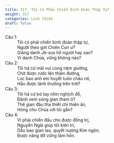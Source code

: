 ```yaml
---
title: 317. Tôi Có Phải Chiến Binh Đoàn Thập Tự?
weight: 317
categories: Linh Chiến
draft: false
---
```

<dl><dt>Câu 1:</dt><dd data-verse="1">Tôi có phải chiến binh đoàn thập tự, <br/>Người theo gót Chiên Con ư? <br/>Giảng danh Jê-sus hổ ngươi hay sao? <br/>Vì danh Chúa, vững không nào? </dd><dt>Câu 2:</dt><dd data-verse="2">Tôi há cứ mãi vui cùng nệm giường, <br/>Chờ được rước lên thiên đường, <br/>Lúc bao anh em huyết tuôn châu rơi, <br/>Hầu được lãnh thưởng trên trời? </dd><dt>Câu 3:</dt><dd data-verse="3">Tôi há cứ bó tay nhìn nghịch đồ, <br/>Đành xem sóng gian tham ô? <br/>Thế gian đâu tha thiết chi thiên ân, <br/>Hòng cho Chúa với tôi gần? </dd><dt>Câu 4:</dt><dd data-verse="4">Vì phải chiến đấu cho được đồng trị, <br/>Nguyền Ngài giúp tôi kiên trì, <br/>Dẫu bao gian lao, quyết nương Kim ngôn, <br/>Được nâng đỡ vững tâm hồn. </dd></dl>